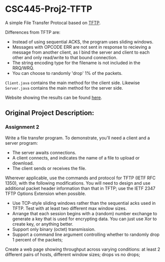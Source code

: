 # CSC445-Proj2-TFTP
A simple File Transfer Protocal based on [TFTP](https://datatracker.ietf.org/doc/html/rfc1350).

Differences from TFTP are:
 - Instead of using sequential ACKS, the program uses sliding windows.
 - Messages with OPCODE ERR are not sent in response to recieving a message from another client, as I bind the server and client to each other and only read/write to that bound connection.
 - The string encoding type for the filename is not included in the RRQ/WRQ.
 - You can choose to randomly 'drop' 1% of the packets.


`Client.java` contains the main method for the client side. Likewise `Server.java` contains the main method for the server side.

Website showing the results can be found [here](http://cs.oswego.edu/~tkamerma/CSC445/Project%202/).

## Original Project Description:
### Assignment 2
Write a file transfer program. To demonstrate, you'll need a client and a server program:

  - The server awaits connections.
  - A client connects, and indicates the name of a file to upload or download.
  - The client sends or receives the file. 

Wherever applicable, use the commands and protocol for TFTP (IETF RFC 1350), with the following modifications. You will need to design and use additional packet header information than that in TFTP; use the IETF 2347 TFTP Options Extension when possible.

  - Use TCP-style sliding windows rather than the sequential acks used in TFTP. Test with at least two different max window sizes.
  - Arrange that each session begins with a (random) number exchange to generate a key that is used for encrypting data. You can just use Xor to create key, or anything better.
  - Support only binary (octet) transmission.
  - Support a command line argument controlling whether to randomly drop 1 percent of the packets; 

Create a web page showing throughput across varying conditions: at least 2 different pairs of hosts, different window sizes; drops vs no drops; 
